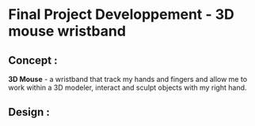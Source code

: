 # Final Project Developpement - 3D mouse wristband

## Concept :

**3D Mouse** - a wristband that track my hands and fingers and allow me to work within a 3D modeler, interact and sculpt objects with my right hand.

## Design :
